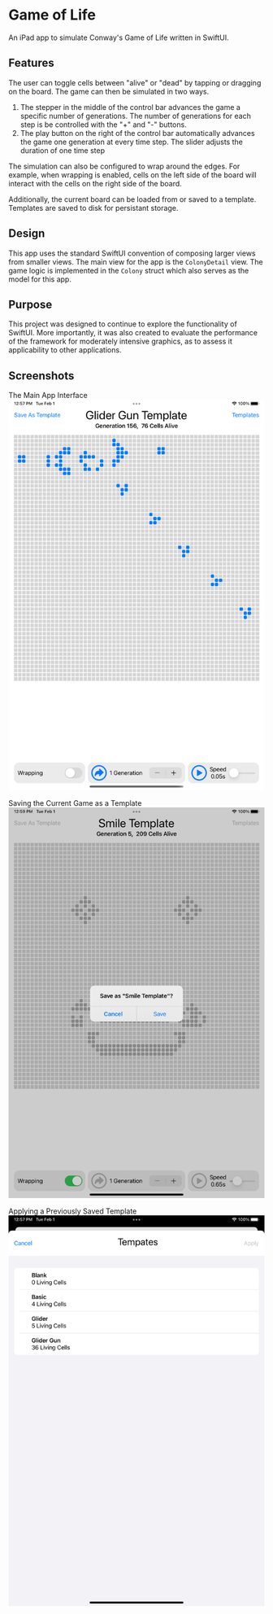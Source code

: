 # Game of Life

An iPad app to simulate Conway's Game of Life written in SwiftUI.

## Features

The user can toggle cells between "alive" or "dead" by tapping or dragging on the board. The game can then be simulated in two ways.

1. The stepper in the middle of the control bar advances the game a specific number of generations. The number of generations for each step is be controlled with the "+" and "-" buttons.
2. The play button on the right of the control bar automatically advances the game one generation at every time step. The slider adjusts the duration of one time step

The simulation can also be configured to wrap around the edges. For example, when wrapping is enabled, cells on the left side of the board will interact with the cells on the right side of the board.

Additionally, the current board can be loaded from or saved to a template. Templates are saved to disk for persistant storage.

## Design
This app uses the standard SwiftUI convention of composing larger views from smaller views. The main view for the app is the `ColonyDetail` view. The game logic is implemented in the `Colony` struct which also serves as the model for this app.

## Purpose
This project was designed to continue to explore the functionality of SwiftUI. More importantly, it was also created to evaluate the performance of the framework for moderately intensive graphics, as to assess it applicability to other applications.

## Screenshots
The Main App Interface
![](Screenshots/Screenshot1.png)

Saving the Current Game as a Template
![](Screenshots/Screenshot2.png)

Applying a Previously Saved Template
![](Screenshots/Screenshot3.png)
